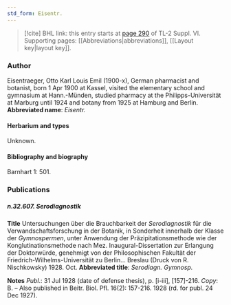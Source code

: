 ```yaml
---
std_form: Eisentr.
---
```


> [!cite] BHL link: this entry starts at [page 290](https://www.biodiversitylibrary.org/page/33260278) of TL-2 Suppl. VI.
> Supporting pages: [[Abbreviations|abbreviations]], [[Layout key|layout key]].

### Author

Eisentraeger, Otto Karl Louis Emil (1900-x), German pharmacist and botanist, born 1 Apr 1900 at Kassel, visited the elementary school and gymnasium at Hann.-Münden, studied pharmacy at the Philipps-Universität at Marburg until 1924 and botany from 1925 at Hamburg and Berlin. 
**Abbreviated name**: *Eisentr.*

#### Herbarium and types

Unknown.

#### Bibliography and biography

Barnhart 1: 501.

### Publications

##### n.32.607. Serodiagnostik

**Title**
Untersuchungen über die Brauchbarkeit der *Serodiagnostik* für die Verwandschaftsforschung in der Botanik, in Sonderheit innerhalb der Klasse der *Gymnospermen*, unter Anwendung der Präzipitationsmethode wie der Konglutinationsmethode nach Mez. Inaugural-Dissertation zur Erlangung der Doktorwürde, genehmigt von der Philosophischen Fakultät der Friedrich-Wilhelms-Universität zu Berlin... Breslau (Druck von R. Nischkowsky) 1928. Oct.
**Abbreviated title**: *Serodiagn. Gymnosp.*

**Notes**
*Publ*.: 31 Jul 1928 (date of defense thesis), p. \[i-iii\], \[157\]-216. *Copy*: B. – Also published in Beitr. Biol. Pfl. 16(2): 157-216. 1928 (rd. for publ. 24 Dec 1927).

